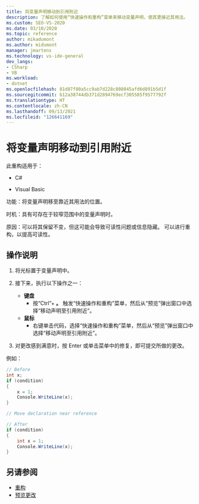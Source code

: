 ```yaml
---
title: 将变量声明移动到引用附近
description: 了解如何使用“快速操作和重构”菜单来移动变量声明，使其更接近其用法。
ms.custom: SEO-VS-2020
ms.date: 03/10/2020
ms.topic: reference
author: mikadumont
ms.author: midumont
manager: jmartens
ms.technology: vs-ide-general
dev_langs:
- CSharp
- VB
ms.workload:
- dotnet
ms.openlocfilehash: 81d87f80a5cc9ab7d228c808045afd6d891b5d1f
ms.sourcegitcommit: b12a38744db371d2894769ecf305585f9577792f
ms.translationtype: HT
ms.contentlocale: zh-CN
ms.lasthandoff: 09/13/2021
ms.locfileid: "126641169"
---
```

# <a name="move-declaration-near-reference-refactoring"></a>将变量声明移动到引用附近

此重构适用于：

- C#

- Visual Basic

功能：将变量声明移至靠近其用法的位置。

时机：具有可存在于较窄范围中的变量声明时。

原因：可以将其保留不变，但这可能会导致可读性问题或信息隐藏。 可以进行重构，以提高可读性。

## <a name="how-to"></a>操作说明

1. 将光标置于变量声明中。

1. 接下来，执行以下操作之一：

   - **键盘**
      - 按“Ctrl”+ **。** 触发“快速操作和重构”菜单，然后从“预览”弹出窗口中选择“移动声明至引用附近”。
   - **鼠标**
      - 右键单击代码，选择“快速操作和重构”菜单，然后从“预览”弹出窗口中选择“移动声明至引用附近”。

1. 对更改感到满意时，按 Enter 或单击菜单中的修复，即可提交所做的更改。

例如：

```csharp
// Before
int x;
if (condition)
{
    x = 1;
    Console.WriteLine(x);
}

// Move declaration near reference

// After
if (condition)
{
    int x = 1;
    Console.WriteLine(x);
}
```

## <a name="see-also"></a>另请参阅

- [重构](../refactoring-in-visual-studio.md)
- [预览更改](../../ide/preview-changes.md)
